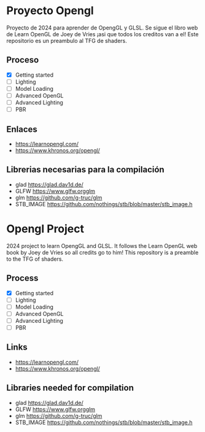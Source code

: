 # Proyecto Opengl

Proyecto de 2024 para aprender de OpengGL y GLSL.
Se sigue el libro web de Learn OpenGL de Joey de Vries ¡asi que todos los creditos van a el!
Este repositorio es un preambulo al TFG de shaders.

## Proceso

- [x] Getting started
- [ ] Lighting
- [ ] Model Loading
- [ ] Advanced OpenGL
- [ ] Advanced Lighting
- [ ] PBR

## Enlaces

- <https://learnopengl.com/>
- <https://www.khronos.org/opengl/>

## Librerias necesarias para la compilación

- glad <https://glad.dav1d.de/>
- GLFW <https://www.glfw.orgglm>
- glm <https://github.com/g-truc/glm>
- STB_IMAGE <https://github.com/nothings/stb/blob/master/stb_image.h>

# Opengl Project

2024 project to learn OpengGL and GLSL.
It follows the Learn OpenGL web book by Joey de Vries so all credits go to him!
This repository is a preamble to the TFG of shaders.

## Process

- [x] Getting started
- [ ] Lighting
- [ ] Model Loading
- [ ] Advanced OpenGL
- [ ] Advanced Lighting
- [ ] PBR

## Links

- <https://learnopengl.com/>
- <https://www.khronos.org/opengl/>

## Libraries needed for compilation

- glad <https://glad.dav1d.de/>
- GLFW <https://www.glfw.orgglm>
- glm <https://github.com/g-truc/glm>
- STB_IMAGE <https://github.com/nothings/stb/blob/master/stb_image.h>
